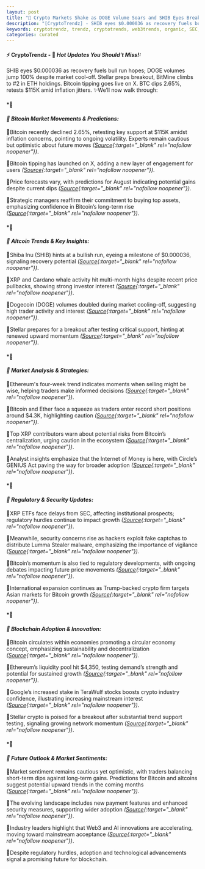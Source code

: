 ```yaml
---
layout: post
title: "🌌 Crypto Markets Shake as DOGE Volume Soars and SHIB Eyes Breakout"
description: "[CryptoTrendz] - SHIB eyes $0.000036 as recovery fuels bull run hopes; DOGE volumes jump 100% despite market cool-off. Stellar preps breakout, BitMine climbs to #2 in ETH holdings. Bitcoin tipping goes live on X. BTC dips 2.65%, retests $115K amid inflation jitters."
keywords: cryptotrendz, trendz, cryptotrends, web3trends, organic, SEC, Google, ETH, Dogecoin, Market, Bitcoin, Miner, Asia, Crypto, XRP
categories: curated
---
```


#### ⚡ CryptoTrendz - 📌 *Hot Updates You Should't Miss!:*

SHIB eyes $0.000036 as recovery fuels bull run hopes; DOGE volumes jump 100% despite market cool-off. Stellar preps breakout, BitMine climbs to #2 in ETH holdings. Bitcoin tipping goes live on X. BTC dips 2.65%, retests $115K amid inflation jitters. ✨We’ll now walk through:


#### *🔖 

#### *🔖 Bitcoin Market Movements & Predictions:*  

🔹Bitcoin recently declined 2.65%, retesting key support at $115K amidst inflation concerns, pointing to ongoing volatility. Experts remain cautious but optimistic about future moves *([Source](https://s.avyag.com/zw88){:target="_blank" rel="nofollow noopener"})*.  

🔹Bitcoin tipping has launched on X, adding a new layer of engagement for users *([Source](https://s.avyag.com/j2jg){:target="_blank" rel="nofollow noopener"})*.  

🔹Price forecasts vary, with predictions for August indicating potential gains despite current dips *([Source](https://s.avyag.com/0gmr){:target="_blank" rel="nofollow noopener"})*.  

🔹Strategic managers reaffirm their commitment to buying top assets, emphasizing confidence in Bitcoin’s long-term rise *([Source](https://s.avyag.com/l0ib){:target="_blank" rel="nofollow noopener"})*.  

#### *🔖 

#### *🔖 Altcoin Trends & Key Insights:*  

🔹Shiba Inu (SHIB) hints at a bullish run, eyeing a milestone of $0.000036, signaling recovery potential *([Source](https://s.avyag.com/053e){:target="_blank" rel="nofollow noopener"})*.  

🔹XRP and Cardano whale activity hit multi-month highs despite recent price pullbacks, showing strong investor interest *([Source](https://s.avyag.com/z65x){:target="_blank" rel="nofollow noopener"})*.  

🔹Dogecoin (DOGE) volumes doubled during market cooling-off, suggesting high trader activity and interest *([Source](https://s.avyag.com/7kfz){:target="_blank" rel="nofollow noopener"})*.  

🔹Stellar prepares for a breakout after testing critical support, hinting at renewed upward momentum *([Source](https://s.avyag.com/vq9i){:target="_blank" rel="nofollow noopener"})*.  

#### *🔖 

#### *🔖 Market Analysis & Strategies:*  

🔹Ethereum's four-week trend indicates moments when selling might be wise, helping traders make informed decisions *([Source](https://s.avyag.com/xwmm){:target="_blank" rel="nofollow noopener"})*.  

🔹Bitcoin and Ether face a squeeze as traders enter record short positions around $4.3K, highlighting caution *([Source](https://s.avyag.com/hp81){:target="_blank" rel="nofollow noopener"})*.  

🔹Top XRP contributors warn about potential risks from Bitcoin’s centralization, urging caution in the ecosystem *([Source](https://s.avyag.com/6f8b){:target="_blank" rel="nofollow noopener"})*.  

🔹Analyst insights emphasize that the Internet of Money is here, with Circle’s GENIUS Act paving the way for broader adoption *([Source](https://s.avyag.com/pbcg){:target="_blank" rel="nofollow noopener"})*.  

#### *🔖 

#### *🔖 Regulatory & Security Updates:*  

🔹XRP ETFs face delays from SEC, affecting institutional prospects; regulatory hurdles continue to impact growth *([Source](https://s.avyag.com/v3y8){:target="_blank" rel="nofollow noopener"})*.  

🔹Meanwhile, security concerns rise as hackers exploit fake captchas to distribute Lumma Stealer malware, emphasizing the importance of vigilance *([Source](https://s.avyag.com/oxup){:target="_blank" rel="nofollow noopener"})*.  

🔹Bitcoin’s momentum is also tied to regulatory developments, with ongoing debates impacting future price movements *([Source](https://s.avyag.com/0gmr){:target="_blank" rel="nofollow noopener"})*.  

🔹International expansion continues as Trump-backed crypto firm targets Asian markets for Bitcoin growth *([Source](https://s.avyag.com/ukak){:target="_blank" rel="nofollow noopener"})*.  

#### *🔖 

#### *🔖 Blockchain Adoption & Innovation:*  

🔹Bitcoin circulates within economies promoting a circular economy concept, emphasizing sustainability and decentralization *([Source](https://s.avyag.com/dqyg){:target="_blank" rel="nofollow noopener"})*.  

🔹Ethereum’s liquidity pool hit $4,350, testing demand’s strength and potential for sustained growth *([Source](https://s.avyag.com/5x7v){:target="_blank" rel="nofollow noopener"})*.  

🔹Google’s increased stake in TeraWulf stocks boosts crypto industry confidence, illustrating increasing mainstream interest *([Source](https://s.avyag.com/iw05){:target="_blank" rel="nofollow noopener"})*.  

🔹Stellar crypto is poised for a breakout after substantial trend support testing, signaling growing network momentum *([Source](https://s.avyag.com/vq9i){:target="_blank" rel="nofollow noopener"})*.  

#### *🔖 

#### *🔖 Future Outlook & Market Sentiments:*  

🔹Market sentiment remains cautious yet optimistic, with traders balancing short-term dips against long-term gains. Predictions for Bitcoin and altcoins suggest potential upward trends in the coming months *([Source](https://s.avyag.com/0gmr){:target="_blank" rel="nofollow noopener"})*.  

🔹The evolving landscape includes new payment features and enhanced security measures, supporting wider adoption *([Source](https://s.avyag.com/j2jg){:target="_blank" rel="nofollow noopener"})*.  

🔹Industry leaders highlight that Web3 and AI innovations are accelerating, moving toward mainstream acceptance *([Source](https://s.avyag.com/pbcg){:target="_blank" rel="nofollow noopener"})*.  

🔹Despite regulatory hurdles, adoption and technological advancements signal a promising future for blockchain.
